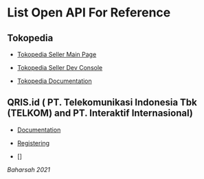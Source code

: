 # List Open API For Reference

## Tokopedia


 - [Tokopedia Seller Main Page](https://developer.tokopedia.com/)

 - [Tokopedia Seller Dev Console](https://developer.tokopedia.com/console)

 - [Tokopedia Documentation](https://developer.tokopedia.com/openapi/guide/)

 ## QRIS.id ( PT. Telekomunikasi Indonesia Tbk (TELKOM) and PT. Interaktif Internasional)

 - [Documentation](https://qris.id/api-doc/)

 - [Registering](https://qris.id/homepage/daftar-open-api-qris)

 - []

*Baharsah 2021*